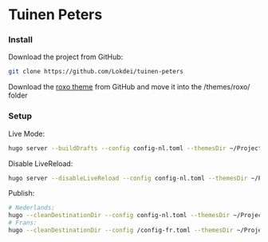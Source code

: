 # Tuinen Peters

### Install

Download the project from GitHub:

```sh
git clone https://github.com/Lokdei/tuinen-peters
```

Download the [roxo theme](https://github.com/StaticMania/roxo-hugo) from GitHub and move it into the /themes/roxo/ folder 

### Setup

Live Mode:

```sh
hugo server --buildDrafts --config config-nl.toml --themesDir ~/Projects/ --theme jardins-peters-roxo
```

Disable LiveReload:

```sh
hugo server --disableLiveReload --config config-nl.toml --themesDir ~/Projects/ --theme jardins-peters-roxo
```

Publish:

```sh
# Nederlands: 
hugo --cleanDestinationDir --config config-nl.toml --themesDir ~/Projects/ --theme jardins-peters-roxo
# Frans: 
hugo --cleanDestinationDir --config /config-fr.toml --themesDir ~/Projects/ --theme jardins-peters-roxo
```
